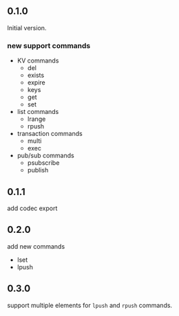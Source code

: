 ## 0.1.0

Initial version.

### new support commands
+ KV commands
    + del
    + exists
    + expire
    + keys
    + get
    + set
+ list commands
    + lrange
    + rpush
+ transaction commands
    + multi
    + exec
+ pub/sub commands
    + psubscribe
    + publish

## 0.1.1

add codec export

## 0.2.0

add new commands

+ lset
+ lpush

## 0.3.0

support multiple elements for `lpush` and `rpush` commands.
